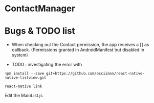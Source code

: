 # ContactManager


# Bugs & TODO list

- When checking out the Contact permission, the app receives a [] as callback. (Permissions granted in AndroidManifest but disabled in system)

- TODO : investigating the error with

```
npm install --save git+https://github.com/asciiman/react-native-native-listview.git

react-native link
```

Edit the MainList.js
